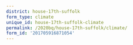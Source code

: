 ```yaml
---
district: house-17th-suffolk
form_type: climate
unique_id: house-17th-suffolk-climate
permalink: /2020bq/house-17th-suffolk/climate/
form_id: '201705916871054'
---
```

